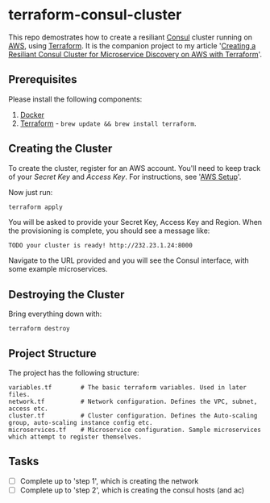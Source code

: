 # terraform-consul-cluster

This repo demostrates how to create a resiliant [Consul](TODO) cluster running on [AWS](TODO), using [Terraform](TODO). It is the companion project to my article '[Creating a Resiliant Consul Cluster for Microservice Discovery on AWS with Terraform](TODO)'.

## Prerequisites

Please install the following components:

1. [Docker](https://docs.docker.com/engine/installation/mac)
0. [Terraform](https://www.terraform.io/intro/getting-started/install.html) - `brew update && brew install terraform`.

## Creating the Cluster

To create the cluster, register for an AWS account. You'll need to keep track of your *Secret Key* and *Access Key*. For instructions, see '[AWS Setup](TODO)'.

Now just run:

```bash
terraform apply
```

You will be asked to provide your Secret Key, Access Key and Region. When the provisioning is complete, you should see a message like:

```
TODO your cluster is ready! http://232.23.1.24:8000
```

Navigate to the URL provided and you will see the Consul interface, with some example microservices.

## Destroying the Cluster

Bring everything down with:

```
terraform destroy
```

## Project Structure

The project has the following structure:

```
variables.tf        # The basic terraform variables. Used in later files.
network.tf          # Network configuration. Defines the VPC, subnet, access etc.
cluster.tf          # Cluster configuration. Defines the Auto-scaling group, auto-scaling instance config etc.
microservices.tf    # Microservice configuration. Sample microservices which attempt to register themselves.
```

## Tasks

- [ ] Complete up to 'step 1', which is creating the network
- [ ] Complete up to 'step 2', which is creating the consul hosts (and ac)
